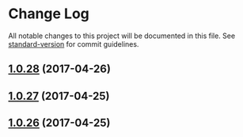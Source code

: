 # Change Log

All notable changes to this project will be documented in this file. See [standard-version](https://github.com/conventional-changelog/standard-version) for commit guidelines.

<a name="1.0.28"></a>
## [1.0.28](https://github.com/CrazySquirrel/CSLogger/compare/v1.0.27...v1.0.28) (2017-04-26)



<a name="1.0.27"></a>
## [1.0.27](https://github.com/CrazySquirrel/CSLogger/compare/v1.0.26...v1.0.27) (2017-04-25)



<a name="1.0.26"></a>
## [1.0.26](https://github.com/CrazySquirrel/CSLogger/compare/v1.0.25...v1.0.26) (2017-04-25)
